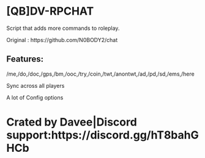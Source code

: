 
# [QB]DV-RPCHAT
Script that adds more commands to roleplay.
<p>
  Original : https://github.com/N0BODY2/chat
</p>
<h2> Features:</h2>
<p>
/me,/do,/doc,/gps,/bm,/ooc,/try,/coin,/twt,/anontwt,/ad,/pd,/sd,/ems,/here
</p>
<p>
Sync across all players
</p>
<p>
A lot of Config options
</p>



<h1>Crated by Davee|Discord support:https://discord.gg/hT8bahGHCb<h1>
